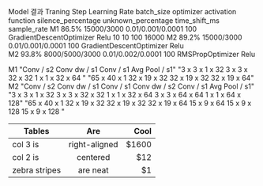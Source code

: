 Model	결과	Traning Step	Learning Rate	batch_size	optimizer	activation function	silence_percentage	unknown_percentage	time_shift_ms	sample_rate
M1	86.5%	15000/3000	0.01/0.001/0.0001	100	GradientDescentOptimizer	Relu	10	10	100	16000
M2	89.2%	15000/3000	0.01/0.001/0.0001	100	GradientDescentOptimizer	Relu				
M2	93.8%	8000/5000/3000	0.01/0.002/0.0001	100	RMSPropOptimizer	Relu				
										
										
										
										
M1	"Conv / s2
Conv dw / s1
Conv / s1
Avg Pool / s1"	"3 x 3 x 1 x 32 
3 x 3 x 32 x 32
1 x 1 x 32 x 64
"	"65 x 40 x 1
32 x 19 x 32
32 x 19 x 32
32 x 19 x 64"							
M2	"Conv / s2
Conv dw / s1
Conv / s1
Conv dw / s2
Conv / s1
Avg Pool / s1"	"3 x 3 x 1 x 32 
3 x 3 x 32 x 32
1 x 1 x 32 x 64
3 x 3 x 64 x 64
1 x 1 x 64 x 128"	"65 x 40 x 1
32 x 19 x 32
32 x 19 x 32
32 x 19 x 64
15 x 9 x 64
15 x 9 x 128
15 x 9 x 128
"							
 
 
| Tables        | Are           | Cool  |
| ------------- |:-------------:| -----:|
| col 3 is      | right-aligned | $1600 |
| col 2 is      | centered      |   $12 |
| zebra stripes | are neat      |    $1 |

